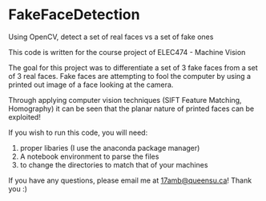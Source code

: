 # FakeFaceDetection
Using OpenCV, detect a set of real faces vs a set of fake ones

This code is written for the course project of ELEC474 - Machine Vision

The goal for this project was to differentiate a set of 3 fake faces 
from a set of 3 real faces. Fake faces are attempting to fool the computer by 
using a printed out image of a face looking at the camera. 

Through applying computer vision techniques (SIFT Feature Matching, Homography) 
it can be seen that the planar nature of printed faces can be exploited!

If you wish to run this code, you will need:
1. proper libaries (I use the anaconda package manager)
2. A notebook environment to parse the files
3. to change the directories to match that of your machines

If you have any questions, please email me at 17amb@queensu.ca! Thank you :)

